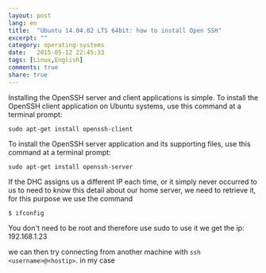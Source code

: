 ```yaml
---
layout: post
lang: en
title:  "Ubuntu 14.04.02 LTS 64bit: how to install Open SSH"
excerpt: ""
category: operating-systems
date:   2015-05-12 22:45:33
tags: [Linux,English]
comments: true
share: true
---
```


Installing the OpenSSH server and client applications is simple. To install the OpenSSH client application on Ubuntu systems, use this command at a terminal prompt:

```
sudo apt-get install openssh-client
```

To install the OpenSSH server application and its supporting files, use this command at a terminal prompt:

```
sudo apt-get install openssh-server
```

If the DHC assigns us a different IP each time, or it simply never occurred to us to need to know this detail about our home server, we need to retrieve it, for this purpose we use the command

```
$ ifconfig 
```

You don't need to be root and therefore use sudo to use it
we get the ip: 192.168.1.23

we can then try connecting from another machine with `ssh <username>@<hostip>`.
in my case
